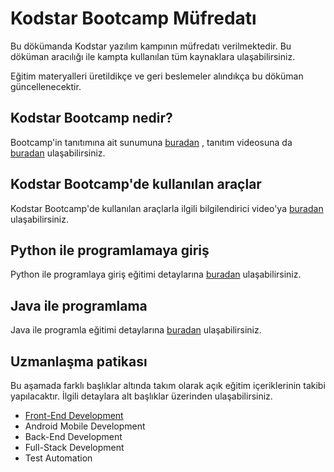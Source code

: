 # Kodstar Bootcamp Müfredatı

Bu dökümanda Kodstar yazılım kampının müfredatı verilmektedir. Bu döküman aracılığı ile kampta kullanılan tüm kaynaklara ulaşabilirsiniz.

Eğitim materyalleri üretildikçe ve geri beslemeler alındıkça bu döküman güncellenecektir.

##  Kodstar Bootcamp nedir?

Bootcamp'in tanıtımına ait sunumuna [buradan](https://drive.google.com/file/d/17J4AfzEQdmU4YUAspsymqfwsUldKuXuK/view?usp=sharing) , tanıtım videosuna da [buradan](https://youtu.be/s-TxiXmJmOQ) ulaşabilirsiniz.

##  Kodstar Bootcamp'de kullanılan araçlar

Kodstar Bootcamp'de kullanılan araçlarla ilgili bilgilendirici video'ya [buradan](https://www.youtube.com/watch?v=-NdRVTDWkQo) ulaşabilirsiniz.

##  Python ile programlamaya giriş

Python ile programlaya giriş eğitimi detaylarına [buradan](python/readme.md) ulaşabilirsiniz.

##  Java ile programlama

Java ile programla eğitimi detaylarına [buradan](java/readme.md) ulaşabilirsiniz.

## Uzmanlaşma patikası

Bu aşamada farklı başlıklar altında takım olarak açık eğitim içeriklerinin takibi yapılacaktır. İlgili detaylara alt başlıklar üzerinden ulaşabilirsiniz.

* [Front-End Development](front-end/readme.md)
* Android Mobile Development
* Back-End Development
* Full-Stack Development
* Test Automation


